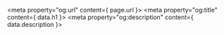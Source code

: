 <head>
  <meta charset="UTF-8">
  <meta name="viewport" content="width=device-width, initial-scale=1.0">

  <!-- HTML Meta Tags -->
  <title>{{ h1 }}</title>
  <meta name="description" content={{ description }}>
  <meta name="description" content={{ data.description }}>
  <meta name="description" content={ description }>
  <meta name="description" content={ data.description }>
  <meta name="description" content={{ description}}>

  <!-- Google / Search Engine Tags -->
  <meta itemprop="name" content="loopdash">
  <meta itemprop="description" content={ data.description }>
  <meta itemprop="image" content="">

  <!-- Facebook Meta Tags -->
  <meta property="og:url" content={ page.url }>
  <meta property="og:type" content="website">
  <meta property="og:title" content={ data.h1 }>
  <meta property="og:description" content={ data.description }>
  <meta property="og:image" content="">

  <!-- Twitter Meta Tags -->
  <meta name="twitter:card" content="summary_large_image">
  <meta name="twitter:title" content={ data.h1 }>
  <meta name="twitter:description" content={ data.description }>
  <meta name="twitter:image" content="">
  <meta name="robots" content="index, follow" />
  <!-- Meta Tags Generated via http://heymeta.com -->

  <link rel="preconnect" href="https://fonts.googleapis.com">
  <link rel="preconnect" href="https://fonts.gstatic.com" crossorigin>
  <link href="https://fonts.googleapis.com/css2?family=Roboto:ital,wght@0,100;0,300;0,400;0,500;0,700;0,900;1,100;1,300;1,400;1,500;1,700;1,900&family=IBM+Plex+Mono:ital,wght@0,200;0,300;0,400;0,500;0,600;0,700;1,200;1,300;1,400;1,500;1,600;1,700&display=swap" rel="stylesheet">
  <link rel="stylesheet" href="/css/site.css" />
  <link rel="stylesheet" href="/css/main.css" />

  <!-- Global site tag (gtag.js) - Google Analytics -->
  <script async src="https://www.googletagmanager.com/gtag/js?id=UA-177470860-1"></script>
  <script>
    window.dataLayer = window.dataLayer || [];
    function gtag(){dataLayer.push(arguments);}
    gtag('js', new Date());

    gtag('config', 'UA-177470860-1');
  </script>
  <!-- Hotjar Tracking Code for loopdash.com -->
  <script>
      (function(h,o,t,j,a,r){
          h.hj=h.hj||function(){(h.hj.q=h.hj.q||[]).push(arguments)};
          h._hjSettings={hjid:2229235,hjsv:6};
          a=o.getElementsByTagName('head')[0];
          r=o.createElement('script');r.async=1;
          r.src=t+h._hjSettings.hjid+j+h._hjSettings.hjsv;
          a.appendChild(r);
      })(window,document,'https://static.hotjar.com/c/hotjar-','.js?sv=');
  </script>
</head>
